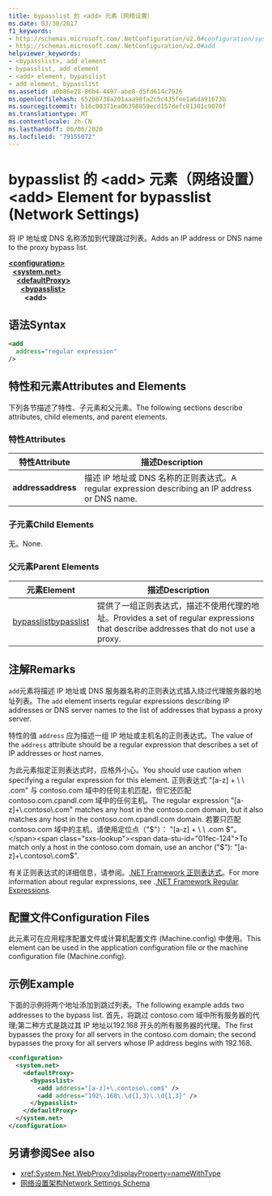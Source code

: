 ```yaml
---
title: bypasslist 的 <add> 元素（网络设置）
ms.date: 03/30/2017
f1_keywords:
- http://schemas.microsoft.com/.NetConfiguration/v2.0#configuration/system.net/defaultProxy/bypasslist/add
- http://schemas.microsoft.com/.NetConfiguration/v2.0#add
helpviewer_keywords:
- <bypasslist>, add element
- bypasslist, add element
- <add> element, bypasslist
- add element, bypasslist
ms.assetid: a0b86e28-86b4-4497-abe8-d5fd614c7926
ms.openlocfilehash: 652b8738a201aaa98fa2c5c435fee1a6da91673b
ms.sourcegitcommit: b16c00371ea06398859ecd157defc81301c9070f
ms.translationtype: MT
ms.contentlocale: zh-CN
ms.lasthandoff: 06/06/2020
ms.locfileid: "79155072"
---
```

# <a name="add-element-for-bypasslist-network-settings"></a><span data-ttu-id="01fec-102">bypasslist 的 \<add> 元素（网络设置）</span><span class="sxs-lookup"><span data-stu-id="01fec-102">\<add> Element for bypasslist (Network Settings)</span></span>
<span data-ttu-id="01fec-103">将 IP 地址或 DNS 名称添加到代理跳过列表。</span><span class="sxs-lookup"><span data-stu-id="01fec-103">Adds an IP address or DNS name to the proxy bypass list.</span></span>  
  
[**\<configuration>**](../configuration-element.md)  
&nbsp;&nbsp;[**\<system.net>**](system-net-element-network-settings.md)  
&nbsp;&nbsp;&nbsp;&nbsp;[**\<defaultProxy>**](defaultproxy-element-network-settings.md)  
&nbsp;&nbsp;&nbsp;&nbsp;&nbsp;&nbsp;[**\<bypasslist>**](bypasslist-element-network-settings.md)  
&nbsp;&nbsp;&nbsp;&nbsp;&nbsp;&nbsp;&nbsp;&nbsp;**\<add>**  
  
## <a name="syntax"></a><span data-ttu-id="01fec-104">语法</span><span class="sxs-lookup"><span data-stu-id="01fec-104">Syntax</span></span>  
  
```xml  
<add
  address="regular expression"
/>  
```  
  
## <a name="attributes-and-elements"></a><span data-ttu-id="01fec-105">特性和元素</span><span class="sxs-lookup"><span data-stu-id="01fec-105">Attributes and Elements</span></span>  
 <span data-ttu-id="01fec-106">下列各节描述了特性、子元素和父元素。</span><span class="sxs-lookup"><span data-stu-id="01fec-106">The following sections describe attributes, child elements, and parent elements.</span></span>  
  
### <a name="attributes"></a><span data-ttu-id="01fec-107">特性</span><span class="sxs-lookup"><span data-stu-id="01fec-107">Attributes</span></span>  
  
|<span data-ttu-id="01fec-108">**特性**</span><span class="sxs-lookup"><span data-stu-id="01fec-108">**Attribute**</span></span>|<span data-ttu-id="01fec-109">**描述**</span><span class="sxs-lookup"><span data-stu-id="01fec-109">**Description**</span></span>|  
|-------------------|---------------------|  
|<span data-ttu-id="01fec-110">**address**</span><span class="sxs-lookup"><span data-stu-id="01fec-110">**address**</span></span>|<span data-ttu-id="01fec-111">描述 IP 地址或 DNS 名称的正则表达式。</span><span class="sxs-lookup"><span data-stu-id="01fec-111">A regular expression describing an IP address or DNS name.</span></span>|  
  
### <a name="child-elements"></a><span data-ttu-id="01fec-112">子元素</span><span class="sxs-lookup"><span data-stu-id="01fec-112">Child Elements</span></span>  
 <span data-ttu-id="01fec-113">无。</span><span class="sxs-lookup"><span data-stu-id="01fec-113">None.</span></span>  
  
### <a name="parent-elements"></a><span data-ttu-id="01fec-114">父元素</span><span class="sxs-lookup"><span data-stu-id="01fec-114">Parent Elements</span></span>  
  
|<span data-ttu-id="01fec-115">**元素**</span><span class="sxs-lookup"><span data-stu-id="01fec-115">**Element**</span></span>|<span data-ttu-id="01fec-116">**描述**</span><span class="sxs-lookup"><span data-stu-id="01fec-116">**Description**</span></span>|  
|-----------------|---------------------|  
|[<span data-ttu-id="01fec-117">bypasslist</span><span class="sxs-lookup"><span data-stu-id="01fec-117">bypasslist</span></span>](bypasslist-element-network-settings.md)|<span data-ttu-id="01fec-118">提供了一组正则表达式，描述不使用代理的地址。</span><span class="sxs-lookup"><span data-stu-id="01fec-118">Provides a set of regular expressions that describe addresses that do not use a proxy.</span></span>|  
  
## <a name="remarks"></a><span data-ttu-id="01fec-119">注解</span><span class="sxs-lookup"><span data-stu-id="01fec-119">Remarks</span></span>  
 <span data-ttu-id="01fec-120">`add`元素将描述 IP 地址或 DNS 服务器名称的正则表达式插入绕过代理服务器的地址列表。</span><span class="sxs-lookup"><span data-stu-id="01fec-120">The `add` element inserts regular expressions describing IP addresses or DNS server names to the list of addresses that bypass a proxy server.</span></span>  
  
 <span data-ttu-id="01fec-121">特性的值 `address` 应为描述一组 IP 地址或主机名的正则表达式。</span><span class="sxs-lookup"><span data-stu-id="01fec-121">The value of the `address` attribute should be a regular expression that describes a set of IP addresses or host names.</span></span>  
  
 <span data-ttu-id="01fec-122">为此元素指定正则表达式时，应格外小心。</span><span class="sxs-lookup"><span data-stu-id="01fec-122">You should use caution when specifying a regular expression for this element.</span></span> <span data-ttu-id="01fec-123">正则表达式 "[a-z] + \\ \\ .com" 与 contoso.com 域中的任何主机匹配，但它还匹配 contoso.com.cpandl.com 域中的任何主机。</span><span class="sxs-lookup"><span data-stu-id="01fec-123">The regular expression "[a-z]+\\.contoso\\.com" matches any host in the contoso.com domain, but it also matches any host in the contoso.com.cpandl.com domain.</span></span> <span data-ttu-id="01fec-124">若要只匹配 contoso.com 域中的主机，请使用定位点（"$"）： "[a-z] + \\ \\ .com $"。</span><span class="sxs-lookup"><span data-stu-id="01fec-124">To match only a host in the contoso.com domain, use an anchor ("$"): "[a-z]+\\.contoso\\.com$".</span></span>  
  
 <span data-ttu-id="01fec-125">有关正则表达式的详细信息，请参阅。[.NET Framework 正则表达式](../../../../standard/base-types/regular-expressions.md)。</span><span class="sxs-lookup"><span data-stu-id="01fec-125">For more information about regular expressions, see .[.NET Framework Regular Expressions](../../../../standard/base-types/regular-expressions.md).</span></span>  
  
## <a name="configuration-files"></a><span data-ttu-id="01fec-126">配置文件</span><span class="sxs-lookup"><span data-stu-id="01fec-126">Configuration Files</span></span>  
 <span data-ttu-id="01fec-127">此元素可在应用程序配置文件或计算机配置文件 (Machine.config) 中使用。</span><span class="sxs-lookup"><span data-stu-id="01fec-127">This element can be used in the application configuration file or the machine configuration file (Machine.config).</span></span>  
  
## <a name="example"></a><span data-ttu-id="01fec-128">示例</span><span class="sxs-lookup"><span data-stu-id="01fec-128">Example</span></span>  
 <span data-ttu-id="01fec-129">下面的示例将两个地址添加到跳过列表。</span><span class="sxs-lookup"><span data-stu-id="01fec-129">The following example adds two addresses to the bypass list.</span></span> <span data-ttu-id="01fec-130">首先，将跳过 contoso.com 域中所有服务器的代理;第二种方式是跳过其 IP 地址以192.168 开头的所有服务器的代理。</span><span class="sxs-lookup"><span data-stu-id="01fec-130">The first bypasses the proxy for all servers in the contoso.com domain; the second bypasses the proxy for all servers whose IP address begins with 192.168.</span></span>  
  
```xml  
<configuration>  
  <system.net>  
    <defaultProxy>  
      <bypasslist>  
        <add address="[a-z]+\.contoso\.com$" />  
        <add address="192\.168\.\d{1,3}\.\d{1,3}" />  
      </bypasslist>  
    </defaultProxy>  
  </system.net>  
</configuration>  
```  
  
## <a name="see-also"></a><span data-ttu-id="01fec-131">另请参阅</span><span class="sxs-lookup"><span data-stu-id="01fec-131">See also</span></span>

- <xref:System.Net.WebProxy?displayProperty=nameWithType>
- [<span data-ttu-id="01fec-132">网络设置架构</span><span class="sxs-lookup"><span data-stu-id="01fec-132">Network Settings Schema</span></span>](index.md)
